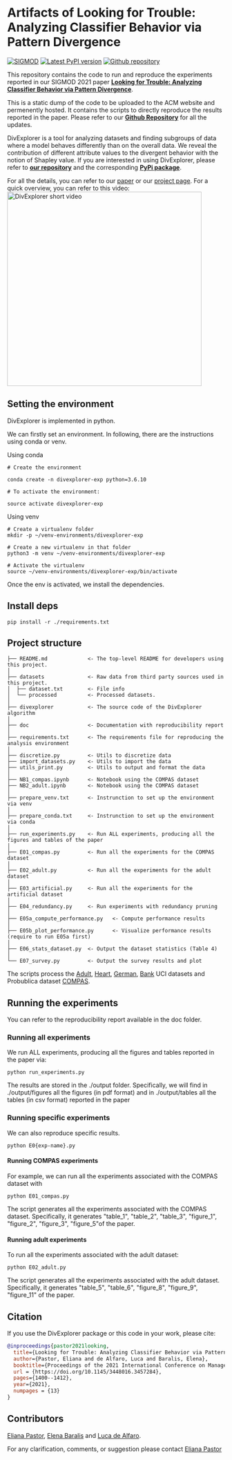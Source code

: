 # Artifacts of Looking for Trouble: Analyzing Classifier Behavior via Pattern Divergence

[![SIGMOD](https://img.shields.io/badge/SIGMOD-2021-blue.svg)](https://dl.acm.org/doi/abs/10.1145/3448016.3457284)
[![Latest PyPI version](https://img.shields.io/pypi/v/divexplorer.svg)](https://pypi.python.org/pypi/divexplorer)
[![Github repository](https://img.shields.io/badge/github-repository-success)](https://github.com/elianap/divexplorer)


This repository contains the code to run and reproduce the experiments reported in our SIGMOD 2021 paper **[Looking for Trouble: Analyzing Classifier Behavior via Pattern Divergence](https://dl.acm.org/doi/abs/10.1145/3448016.3457284)**.

This is a static dump of the code to be uploaded to the ACM website and permenently hosted. It contains the scripts to directly reproduce the results reported in the paper.
Please refer to our **[Github Repository](https://github.com/elianap/divexplorer)** for all the updates.

DivExplorer is a tool for analyzing datasets and finding subgroups of data where a model behaves differently than on the overall data. We reveal the contribution of different attribute values to the divergent behavior with the notion of Shapley value.
If you are interested in using DivExplorer, please refer to **[our repository](https://github.com/elianap/divexplorer)** and the corresponding **[PyPi package](https://github.com/elianap/divexplorer)**.

For all the details, you can refer to our [paper](https://dl.acm.org/doi/abs/10.1145/3448016.3457284) or our [project page](https://divexplorer.github.io). For a quick overview, you can refer to this video: 
<a href="https://www.youtube.com/watch?v=C5IUNvgWHhU" target="_blank"><img src="https://i9.ytimg.com/vi/C5IUNvgWHhU/sddefault.jpg?v=62968ee4&sqp=COCf2pQG&rs=AOn4CLAtqheYARHgQ4GpcTFMhISXNZoBzQ" width="450" alt="DivExplorer short video"/></a>


## Setting the environment

DivExplorer is implemented in python.

We can firstly set an environment. In following, there are the instructions using conda or venv.

Using conda

```shell
# Create the environment

conda create -n divexplorer-exp python=3.6.10

# To activate the environment:

source activate divexplorer-exp
```


Using venv

```shell
# Create a virtualenv folder
mkdir -p ~/venv-environments/divexplorer-exp

# Create a new virtualenv in that folder
python3 -m venv ~/venv-environments/divexplorer-exp

# Activate the virtualenv
source ~/venv-environments/divexplorer-exp/bin/activate
```

Once the env is activated, we install the dependencies.


## Install deps
```shell
pip install -r ./requirements.txt
```


## Project structure

    ├── README.md             <- The top-level README for developers using this project.
    │
    ├── datasets              <- Raw data from third party sources used in this project.
    │  ├── dataset.txt        <- File info
    │  └── processed          <- Processed datasets.
    │
    ├── divexplorer           <- The source code of the DivExplorer algorithm
    │    
    ├── doc                   <- Documentation with reproducibility report
    │
    ├── requirements.txt      <- The requirements file for reproducing the analysis environment
    │                         
    ├── discretize.py         <- Utils to discretize data
    ├── import_datasets.py    <- Utils to import the data
    ├── utils_print.py        <- Utils to output and format the data
    │
    ├── NB1_compas.ipynb      <- Notebook using the COMPAS dataset
    ├── NB2_adult.ipynb       <- Notebook using the COMPAS dataset
    │
    ├── prepare_venv.txt      <- Instrunction to set up the environment via venv
    │                         
    ├── prepare_conda.txt     <- Instrunction to set up the environment via conda
    │                         
    ├── run_experiments.py    <- Run ALL experiments, producing all the figures and tables of the paper
    │                         
    ├── E01_compas.py         <- Run all the experiments for the COMPAS dataset
    │                         
    ├── E02_adult.py          <- Run all the experiments for the adult dataset
    │                         
    ├── E03_artificial.py     <- Run all the experiments for the artificial dataset
    │                         
    ├── E04_redundancy.py     <- Run experiments with redundancy pruning
    │                         
    ├── E05a_compute_performance.py   <- Compute performance results
    │                         
    ├── E05b_plot_performance.py      <- Visualize performance results (require to run E05a first)
    │                         
    ├── E06_stats_dataset.py  <- Output the dataset statistics (Table 4)
    │                         
    └── E07_survey.py         <- Output the survey results and plot


The scripts process the [Adult](https://archive.ics.uci.edu/ml/datasets/adult), [Heart](https://archive.ics.uci.edu/ml/datasets/heart+disease), [German](https://archive.ics.uci.edu/ml/datasets/statlog+(german+credit+data)), [Bank](https://archive.ics.uci.edu/ml/datasets/bank+marketing) UCI datasets and  Probublica dataset [COMPAS](https://github.com/propublica/compas-analysis/blob/master/compas-scores-two-years.csv). 

## Running the experiments

You can refer to the reproducibility report available in the doc folder.

### Running all experiments

We run ALL experiments, producing all the figures and tables reported in the paper via:

```shell
python run_experiments.py
```

The results are stored in the ./output folder. Specifically, we will find in ./output/figures all the figures (in pdf format) and in ./output/tables all the tables (in csv format) reported in the paper

### Running specific experiments

We can also reproduce specific results. 

```shell
python E0{exp-name}.py

```

#### Running COMPAS experiments

For example, we can run all the experiments associated with the COMPAS dataset with

```shell
python E01_compas.py

```

The script generates all the experiments associated with the COMPAS dataset. Specifically, it generates "table_1", "table_2", "table_3", "figure_1", "figure_2", "figure_3", "figure_5"of the paper.

#### Running adult experiments

To run all the experiments associated with the adult dataset:

```shell
python E02_adult.py

```

The script generates all the experiments associated with the adult dataset. Specifically, it generates "table_5", "table_6",  "figure_8", "figure_9", "figure_11" of the paper.



## Citation
If you use the DivExplorer package or this code in your work, please cite: 
```bibtex
@inproceedings{pastor2021looking,
  title={Looking for Trouble: Analyzing Classifier Behavior via Pattern Divergence},
  author={Pastor, Eliana and de Alfaro, Luca and Baralis, Elena},
  booktitle={Proceedings of the 2021 International Conference on Management of Data},
  url = {https://doi.org/10.1145/3448016.3457284},
  pages={1400--1412},
  year={2021}, 
  numpages = {13} 
}
```

## Contributors

[Eliana Pastor][eliana], [Elena Baralis][elena] and [Luca de Alfaro][luca].


For any clarification, comments, or suggestion please contact [Eliana Pastor][eliana]

[eliana]: https://github.com/elianap "Eliana Pastor"

[elena]: https://smartdata.polito.it/members/elena-baralis/ "Elena Baralis"

[luca]: https://luca.dealfaro.com/ "Luca de Alfaro"

